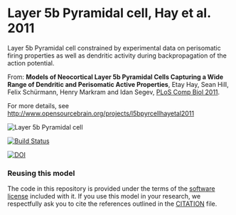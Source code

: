 Layer 5b Pyramidal cell, Hay et al. 2011
========================================

Layer 5b Pyramidal cell constrained by experimental data on perisomatic firing properties as well as dendritic activity during backpropagation of the action potential. 

From: **Models of Neocortical Layer 5b Pyramidal Cells Capturing a Wide Range of Dendritic and Perisomatic Active Properties**, Etay Hay, Sean Hill, Felix Schürmann, Henry Markram and Idan Segev, [PLoS Comp Biol 2011](http://www.ploscompbiol.org/article/info%3Adoi%2F10.1371%2Fjournal.pcbi.1002107).

For more details, see http://www.opensourcebrain.org/projects/l5bpyrcellhayetal2011

![Layer 5b Pyramidal cell](https://raw.github.com/OpenSourceBrain/L5bPyrCellHayEtAl2011/master/neuroConstruct/images/large.png)

[![Build Status](https://travis-ci.com/OpenSourceBrain/L5bPyrCellHayEtAl2011.svg?branch=master)](https://travis-ci.com/OpenSourceBrain/L5bPyrCellHayEtAl2011)

[![DOI](https://www.zenodo.org/badge/8250486.svg)](https://www.zenodo.org/badge/latestdoi/8250486)

### Reusing this model

The code in this repository is provided under the terms of the [software license](LICENSE) included with it. If you use this model in your research, we respectfully ask you to cite the references outlined in the [CITATION](CITATION.md) file.




